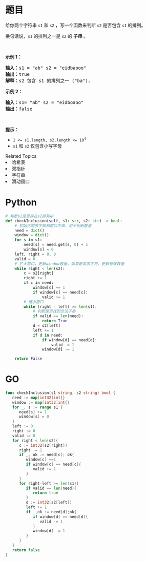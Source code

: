 # 题目
<p>给你两个字符串&nbsp;<code>s1</code>&nbsp;和&nbsp;<code>s2</code> ，写一个函数来判断 <code>s2</code> 是否包含 <code>s1</code><strong>&nbsp;</strong>的排列。</p>

<p>换句话说，<code>s1</code> 的排列之一是 <code>s2</code> 的 <strong>子串</strong> 。</p>

<p>&nbsp;</p>

<p><strong>示例 1：</strong></p>

<pre>
<strong>输入：</strong>s1 = "ab" s2 = "eidbaooo"
<strong>输出：</strong>true
<strong>解释：</strong>s2 包含 s1 的排列之一 ("ba").
</pre>

<p><strong>示例 2：</strong></p>

<pre>
<strong>输入：</strong>s1= "ab" s2 = "eidboaoo"
<strong>输出：</strong>false
</pre>

<p>&nbsp;</p>

<p><strong>提示：</strong></p>

<ul>
	<li><code>1 &lt;= s1.length, s2.length &lt;= 10<sup>4</sup></code></li>
	<li><code>s1</code> 和 <code>s2</code> 仅包含小写字母</li>
</ul>
<div><div>Related Topics</div><div><li>哈希表</li><li>双指针</li><li>字符串</li><li>滑动窗口</li></div></div>

# Python

```python
# 判断s1是否存在s2排列中
def checkInclusion(self, s1: str, s2: str) -> bool:
    # 初始化需求字典和窗口字典，用于判断数量
    need = dict()
    window = dict()
    for s in s1:
        need[s] = need.get(s, 0) + 1
        window[s] = 0
    left, right = 0, 0
    valid = 0
    # 扩大窗口，更新window数量，如果是需求字符，更新有效数量
    while right < len(s2):
        c = s2[right]
        right += 1
        if c in need:
            window[c] += 1
            if window[c] == need[c]:
                valid += 1
        # 缩小窗口
        while (right - left) >= len(s1):
            # 判断是否找到合法子串
            if valid == len(need):
                return True
            d = s2[left]
            left += 1
            if d in need:
                if window[d] == need[d]:
                    valid -= 1
                window[d] -= 1

    return False
```

# GO

```go
func checkInclusion(s1 string, s2 string) bool {
   need := map[int32]int{}
   window := map[int32]int{}
   for _, s := range s1 {
      need[s] += 1
      window[s] = 0
   }
   left := 0
   right := 0
   valid := 0
   for right < len(s2){
      c := int32(s2[right])
      right += 1
      if _, ok := need[c]; ok{
         window[c] +=1
         if window[c] == need[c]{
            valid += 1
         }
      }
      for right-left >= len(s1){
         if valid == len(need){
            return true
         }
         d := int32(s2[left])
         left += 1
         if _,ok := need[d];ok{
            if window[d] == need[d]{
               valid -= 1
            }
            window[d] -= 1
         }
      }
   }
   return false
}
```